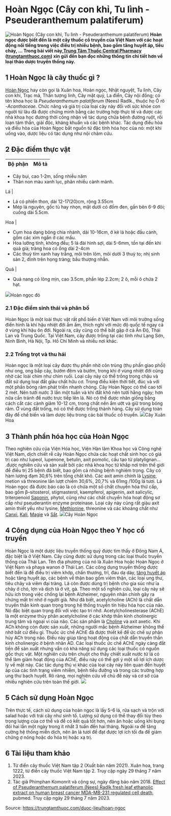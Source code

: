 # Hoàn Ngọc (Cây con khỉ, Tu lình - Pseuderanthemum palatiferum)

![Hoàn Ngọc \(Cây con khỉ, Tu lình - Pseuderanthemum palatiferum\)](https://trungtamthuoc.com/images/others/hoan-ngoc-2-8446.jpg)
**Hoàn ngọc được biết đến là một cây thuốc cổ truyền của Việt Nam với các hoạt động nổi tiếng trong việc điều trị nhiều bệnh, bao gồm tăng huyết áp, tiêu chảy, … Trong bài viết này,[Trung Tâm Thuốc Central Pharmacy](https://trungtamthuoc.com/ "Trung Tâm Thuốc Central Pharmacy") ([trungtamthuoc.com](https://trungtamthuoc.com/ "trungtamthuoc.com")) xin gửi đến bạn đọc những thông tin chi tiết hơn về loại thảo dược truyền thống này.**
##  1 Hoàn Ngọc là cây thuốc gì ?
[Hoàn Ngọc](https://trungtamthuoc.com/duoc-lieu/hoan-ngoc "Hoàn Ngọc") hay còn gọi là Xuân hoa, Hoàn ngọc, Nhật nguyệt, Tu lình, Cây con khỉ, Trạc mã, Thần tượng linh, Cây mặt quỷ, La điển, Cây nội đồng; có tên khoa học là _Pseuderanthemum palatiferum_ (Nees) Radlk., thuộc họ Ô rô -_Acanthaceae._
Chức năng và giá trị của loại cây này đối với sức khỏe con người từ lâu đã được chứng minh bằng các trường hợp thực tế và được các nhà khoa học đương thời công nhận về tác dụng chữa bệnh đường ruột, rối loạn tâm thần, giải độc, kháng khuẩn và các bệnh khác. Tác dụng điều hòa và điều hòa của Hoàn Ngọc bắt nguồn từ đặc tính hóa học của nó: một khi uống vào, dược liệu có tác dụng như nội châm cứu.
##  2 Đặc điểm thực vật
Bộ phận | Mô tả  
---|---  
  * Cây bụi, cao 1-2m, sống nhiều năm
  * Thân non màu xanh lục, phân nhiều cành mảnh.

  
Lá | 
  * Lá có phiến thon, dài 12-17(20)cm, rộng 3.55cm
  * Mép lá nguyên, gốc tù hay nhọn, mặt dưới có đốm đen, gần bên 6-9 đôi; cuống dài 5.5cm.

  
Hoa | 
  * Cụm hoa dạng bông chia nhánh, dài 10-16cm, ở kẻ lá hoặc đầu cành, gồm các xim ngắn ở các mấu.
  * Hoa lưỡng tính, không đều; 5 lá đài hình sợi, dài 5-6mm, tồn tại đến khi quả già; tràng hoa có ống dài 2-4cm
  * Các thuỳ tím xanh hay trắng, môi trên lõm, môi dưới 3 thuỳ to; nhị sinh sản 2, đính trên họng tràng; bầu thượng nhẵn.

  
Quả | 
  * Quả nang có lông mịn, cao 3.5cm, phần lép 2.2cm; 2 ô, mỗi ô chứa 2 hạt.

  
![](https://trungtamthuoc.com/images/item/hoan-ngoc-3.jpg)Hoàn ngọc đỏ
### 2.1 Đặc điểm sinh thái và phân bố
Hoàn Ngọc là một loài thực vật rất phổ biến ở Việt Nam với môi trường sống điển hình là khí hậu nhiệt đới ẩm ấm, thích nghi với mức độ quốc tế ngay cả ở vùng khí hậu ôn đới. Ngoài ra, cây cũng có thể bắt gặp ở cả Ấn Độ, Thái Lan và Trung Quốc.
Tại Việt Nam, cây được trồng tại các tỉnh như Lạng Sơn, Ninh Bình, Hà Nội, Tp. Hồ Chí Minh và nhiều nơi khác.
### 2.2 Trồng trọt và thu hái
Hoàn ngọc là một loại cây được thụ phấn nhờ côn trùng (thụ phấn giao phối) như ong, ong bắp cày, bướm đêm và bướm, trong khi ở vùng nhiệt đới cũng nhờ các loài chim như chim ruồi. Loại cây này có thể trồng trong chậu và đất sử dụng loại đất giàu chất hữu cơ. Trong điều kiện thời tiết, đúc và với một phần bóng râm phát triển nhanh chóng. Cây Hoàn Ngọc có thể cao tới 2 mét.
Nên tưới nước 3 lần một tuần và khi đất khô nên tưới hằng ngày; hơn nữa cần tránh để nước trực tiếp lên lá. Nó có thể được nhân giống bằng cách cắt các cành giâm 10-12 cm, trong chất nền ẩm ướt và giữ trong bóng râm. Ở vùng đất trống, nó có thể được trồng thành hàng.
Cây sử dụng toàn đây để chế biến và làm dược liệu trong các bài thuốc cổ truyền.
![](https://trungtamthuoc.com/images/item/hoan-ngoc-4.jpg)Cây Xuân Hoa
##  3 Thành phần hóa học của Hoàn Ngọc
Theo nghiên cứu của Viện Hóa học, Viện Hàn lâm Khoa học và Công nghệ Việt Nam, dịch chiết rễ cây Hoàn Ngọc chứa các hoạt chất sinh học có giá trị cao như lupeol, lupenone, betulin, axit pomolic, cấu tạo từ platylignan… .được nghiên cứu và sản xuất bởi các nhà khoa học từ khắp nơi trên thế giới để điều trị 25 bệnh đã biết, bao gồm cả những bệnh nghiêm trọng.
Cây có hàm lượng đạm 30,6% trên tổng chất khô. Các axit amin chính là [Lysine](https://trungtamthuoc.com/hoat-chat/lysine "Lysine"), metion và threonine lần lượt chiếm 30,6%, 20,7% và 61mg /100g lá tươi.
Lá Hoàn ngọc đã được báo cáo là có chứa một số chất chuyển hóa thứ cấp, bao gồm β–sitosterol, stigmasterol, kaempferol, apigenin, axit salicylic, triterpenoid [Saponin](https://trungtamthuoc.com/hoat-chat/saponin "Saponin"), phytol, cũng như các chất chuyển hóa hoạt động sơ cấp như pseuderantin enzyme proteinase. Loại cây này cũng rất giàu axit amin thiết yếu như lysine, [Methionine](https://trungtamthuoc.com/hoat-chat/methionine "Methionine"), threonine và các khoáng chất như [Canxi](https://trungtamthuoc.com/hoat-chat/canxi "Canxi"), [Kali](https://trungtamthuoc.com/hoat-chat/kali "Kali"), [Magie](https://trungtamthuoc.com/hoat-chat/magie "Magie") và [Sắt](https://trungtamthuoc.com/hoat-chat/sat "Sắt").
![](https://trungtamthuoc.com/images/item/hoan-ngoc-5.jpg)Cây Hoàn Ngọc
##  4 Công dụng của Hoàn Ngọc theo Y học cổ truyền
Hoàn Ngọc là một dược liệu truyền thống quý được tìm thấy ở Đông Nam Á, đặc biệt là ở Việt Nam. Cây cũng được sử dụng trong các loại thuốc truyền thống của Thái Lan. Tên địa phương của nó là Xuân Hoa hoặc Hoàn Ngọc ở Việt Nam và phaya wanon ở Thái Lan.
Các công dụng truyền thống được biết đến là để điều trị viêm khớp, chấn thương, trĩ, đau dạ dày, [tăng huyết áp](https://trungtamthuoc.com/bai-viet/tang-huyet-ap "tăng huyết áp") hoặc tăng huyết áp, các bệnh về thận bao gồm viêm thận, các loại ung thư, tiêu chảy và viêm đại tràng. Lá còn được dùng trị bệnh cho gia súc như ỉa chảy ở chó, lợn và dịch tả ở vịt, gà.
Theo một số nghiên cứu, loại cây này sẽ hữu ích trong việc chống lại bệnh Alzheimer, nguyên nhân chính gây ra chứng mất trí nhớ ở người già.
Như đã biết, acetylcholine (ACh) là chất dẫn truyền thần kinh quan trọng trong hệ thống truyền tín hiệu hóa học của não. Nó đặc biệt quan trọng đối với việc tạo trí nhớ. Acetylcholinesterase (AChE) là một enzyme thủy phân acetylcholine ở các khớp thần kinh cholinergic trung tâm và ngoại vi của não. Các sản phẩm là [Choline](https://trungtamthuoc.com/hoat-chat/choline "Choline") và axit axetic. Khi ACh không còn được sản xuất, những người mắc bệnh Alzheimer không thể nhớ bất cứ điều gì. Thuốc ức chế AChE đã được thiết kế để ức chế sự phân hủy ACh trong não. Điều này giúp tăng hoạt động của chất dẫn truyền thần kinh cholinergic ở bệnh nhân AD. Các loại thuốc ức chế AChE ngày càng đắt tiền để sản xuất nhưng vẫn có khả năng sử dụng các loại thuốc có nguồn gốc thực vật. Một nghiên cứu trên chuột cho thấy chiết xuất nước từ lá có thể làm giảm hoạt động của AChE, điều này có thể gợi ý một số lợi ích dược lý về mặt này.
Các tác dụng thú vị khác của loại cây này liên quan đến huyết áp của các tình trạng viêm nhiễm, bệnh tiểu đường và trong các trường hợp ung thư bạch huyết. Rõ ràng, mọi nghiên cứu về chủ đề này và cơ sở của nhiều nghiên cứu trên toàn thế giới.
![](https://trungtamthuoc.com/images/item/hoan-ngoc-6.jpg)
##  5 Cách sử dụng Hoàn Ngọc
Trên thực tế, cách sử dụng của hoàn ngọc là lấy 5-6 lá, rửa sạch và trộn với salad hoặc với trái cây như sinh tố.
Lượng sử dụng có thể thay đổi tùy theo trọng lượng của cơ thể và để có kết quả tốt hơn, nên ăn hoặc uống khi bụng đói hai lần một ngày trong ít nhất 3 tuần đến hai tháng.
Ngoài ra để tăng cường hệ thống miễn dịch, nên ăn lá tươi để đạt được lợi ích tối đa để giảm chứng ợ nóng hoặc do hóa trị hoặc xạ trị.
##  6 Tài liệu tham khảo
  1. Từ điển cây thuốc Việt Nam tập 2 (Xuất bản năm 2021). Xuân hoa, trang 1222, từ điển cây thuốc Việt Nam tập 2. Truy cập ngày 29 tháng 7 năm 2023.
  2. Tác giả Phimphan Komonrit và cộng sự, ngày đăng báo năm 2018. [Effect of Pseuderanthemum palatiferum (Nees) Radlk fresh leaf ethanolic extract on human breast cancer MDA-MB-231 regulated cell death](https://pubmed.ncbi.nlm.nih.gov/30226114/), pubmed. Truy cập ngày 29 tháng 7 năm 2023.




Source: https://trungtamthuoc.com/duoc-lieu/hoan-ngoc